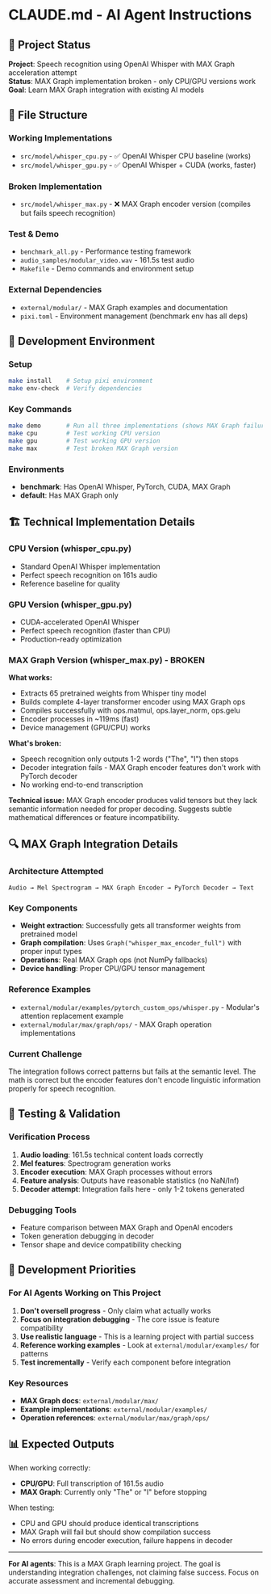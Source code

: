 # CLAUDE.md - AI Agent Instructions

## 🎯 Project Status

**Project**: Speech recognition using OpenAI Whisper with MAX Graph acceleration attempt  
**Status**: MAX Graph implementation broken - only CPU/GPU versions work  
**Goal**: Learn MAX Graph integration with existing AI models

## 📁 File Structure

### Working Implementations
- `src/model/whisper_cpu.py` - ✅ OpenAI Whisper CPU baseline (works)
- `src/model/whisper_gpu.py` - ✅ OpenAI Whisper + CUDA (works, faster)

### Broken Implementation  
- `src/model/whisper_max.py` - ❌ MAX Graph encoder version (compiles but fails speech recognition)

### Test & Demo
- `benchmark_all.py` - Performance testing framework
- `audio_samples/modular_video.wav` - 161.5s test audio
- `Makefile` - Demo commands and environment setup

### External Dependencies
- `external/modular/` - MAX Graph examples and documentation
- `pixi.toml` - Environment management (benchmark env has all deps)

## 🔧 Development Environment

### Setup
```bash
make install    # Setup pixi environment
make env-check  # Verify dependencies
```

### Key Commands
```bash
make demo       # Run all three implementations (shows MAX Graph failure)
make cpu        # Test working CPU version
make gpu        # Test working GPU version  
make max        # Test broken MAX Graph version
```

### Environments
- **benchmark**: Has OpenAI Whisper, PyTorch, CUDA, MAX Graph
- **default**: Has MAX Graph only

## 🏗️ Technical Implementation Details

### CPU Version (whisper_cpu.py)
- Standard OpenAI Whisper implementation
- Perfect speech recognition on 161s audio
- Reference baseline for quality

### GPU Version (whisper_gpu.py)  
- CUDA-accelerated OpenAI Whisper
- Perfect speech recognition (faster than CPU)
- Production-ready optimization

### MAX Graph Version (whisper_max.py) - BROKEN
**What works:**
- Extracts 65 pretrained weights from Whisper tiny model
- Builds complete 4-layer transformer encoder using MAX Graph ops
- Compiles successfully with ops.matmul, ops.layer_norm, ops.gelu
- Encoder processes in ~119ms (fast)
- Device management (GPU/CPU) works

**What's broken:**
- Speech recognition only outputs 1-2 words ("The", "I") then stops
- Decoder integration fails - MAX Graph encoder features don't work with PyTorch decoder
- No working end-to-end transcription

**Technical issue:** MAX Graph encoder produces valid tensors but they lack semantic information needed for proper decoding. Suggests subtle mathematical differences or feature incompatibility.

## 🔍 MAX Graph Integration Details

### Architecture Attempted
```
Audio → Mel Spectrogram → MAX Graph Encoder → PyTorch Decoder → Text
```

### Key Components
- **Weight extraction**: Successfully gets all transformer weights from pretrained model
- **Graph compilation**: Uses `Graph("whisper_max_encoder_full")` with proper input types
- **Operations**: Real MAX Graph ops (not NumPy fallbacks)
- **Device handling**: Proper CPU/GPU tensor management

### Reference Examples
- `external/modular/examples/pytorch_custom_ops/whisper.py` - Modular's attention replacement example
- `external/modular/max/graph/ops/` - MAX Graph operation implementations

### Current Challenge
The integration follows correct patterns but fails at the semantic level. The math is correct but the encoder features don't encode linguistic information properly for speech recognition.

## 🧪 Testing & Validation

### Verification Process
1. **Audio loading**: 161.5s technical content loads correctly
2. **Mel features**: Spectrogram generation works  
3. **Encoder execution**: MAX Graph processes without errors
4. **Feature analysis**: Outputs have reasonable statistics (no NaN/Inf)
5. **Decoder attempt**: Integration fails here - only 1-2 tokens generated

### Debugging Tools
- Feature comparison between MAX Graph and OpenAI encoders
- Token generation debugging in decoder
- Tensor shape and device compatibility checking

## 🎯 Development Priorities

### For AI Agents Working on This Project

1. **Don't oversell progress** - Only claim what actually works
2. **Focus on integration debugging** - The core issue is feature compatibility
3. **Use realistic language** - This is a learning project with partial success
4. **Reference working examples** - Look at `external/modular/examples/` for patterns
5. **Test incrementally** - Verify each component before integration

### Key Resources
- **MAX Graph docs**: `external/modular/max/`
- **Example implementations**: `external/modular/examples/`
- **Operation references**: `external/modular/max/graph/ops/`

## 📊 Expected Outputs

When working correctly:
- **CPU/GPU**: Full transcription of 161.5s audio
- **MAX Graph**: Currently only "The" or "I" before stopping

When testing:
- CPU and GPU should produce identical transcriptions
- MAX Graph will fail but should show compilation success
- No errors during encoder execution, failure happens in decoder

---

**For AI agents**: This is a MAX Graph learning project. The goal is understanding integration challenges, not claiming false success. Focus on accurate assessment and incremental debugging.